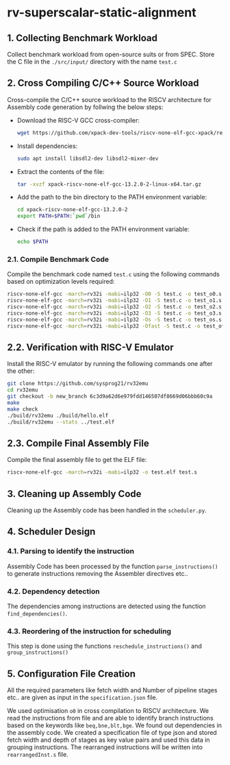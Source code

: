 # rv-superscalar-static-alignment

## 1. Collecting Benchmark Workload

Collect benchmark workload from open-source suits or from SPEC. Store the C file in the `./src/input/` directory with the name `test.c`

## 2. Cross Compiling C/C++ Source Workload 

Cross-compile the C/C++ source workload to the RISCV architecture for Assembly code generation by follwing the below steps:

- Download the RISC-V GCC cross-compiler:
  ```bash
  wget https://github.com/xpack-dev-tools/riscv-none-elf-gcc-xpack/releases/download/v13.2.0-2/xpack-riscv-none-elf-gcc-13.2.0-2-linux-x64.tar.gz
  ```

- Install dependencies:
  ```bash
  sudo apt install libsdl2-dev libsdl2-mixer-dev
  ```

- Extract the contents of the file:
  ```bash
  tar -xvzf xpack-riscv-none-elf-gcc-13.2.0-2-linux-x64.tar.gz
  ```

- Add the path to the bin directory to the PATH environment variable:
  ```bash
  cd xpack-riscv-none-elf-gcc-13.2.0-2
  export PATH=$PATH:`pwd`/bin
  ```

- Check if the path is added to the PATH environment variable:
  ```bash
  echo $PATH
  ```

### 2.1. Compile Benchmark Code

Compile the benchmark code named `test.c` using the following commands based on optimization levels required:

```bash
riscv-none-elf-gcc -march=rv32i -mabi=ilp32 -O0 -S test.c -o test_o0.s
riscv-none-elf-gcc -march=rv32i -mabi=ilp32 -O1 -S test.c -o test_o1.s
riscv-none-elf-gcc -march=rv32i -mabi=ilp32 -O2 -S test.c -o test_o2.s
riscv-none-elf-gcc -march=rv32i -mabi=ilp32 -O3 -S test.c -o test_o3.s
riscv-none-elf-gcc -march=rv32i -mabi=ilp32 -Os -S test.c -o test_os.s
riscv-none-elf-gcc -march=rv32i -mabi=ilp32 -Ofast -S test.c -o test_ofast.s
```

## 2.2. Verification with RISC-V Emulator

Install the RISC-V emulator by running the following commands one after the other:

```bash
git clone https://github.com/sysprog21/rv32emu
cd rv32emu
git checkout -b new_branch 6c3d9a62d6e979fdd146507df8669d06bbb60c9a
make
make check
./build/rv32emu ./build/hello.elf
./build/rv32emu --stats ../test.elf
```

## 2.3. Compile Final Assembly File

Compile the final assembly file to get the ELF file:
```bash
riscv-none-elf-gcc -march=rv32i -mabi=ilp32 -o test.elf test.s
```

## 3. Cleaning up Assembly Code

Cleaning up the Assembly code has been handled in the `scheduler.py`.

## 4. Scheduler Design

### 4.1. Parsing to identify the instruction 
  Assembly Code has been processed  by the function `parse_instructions()` to generate instructions removing the Assembler directives etc..
### 4.2. Dependency detection
  The dependencies among instructions are detected using the function `find_dependencies()`.
### 4.3. Reordering of the instruction for scheduling
  This step is done using the functions `reschedule_instructions()` and `group_instructions()`
## 5. Configuration File Creation
All the required parameters like fetch width and Number of pipeline stages etc.. are given as input in the `specification.json` file.


We used optimisation `o0` in cross compilation to RISCV architecture.
We read the instructions from file and are able to identify branch instructions based on the keywords like `beq,bne,blt,bge`.
We found out dependencies in the assembly code.
We created a specification file of type json and stored fetch width and depth of stages as key value pairs and used this data in grouping instructions.
The rearranged instructions will be written into `rearrangedInst.s` file.
